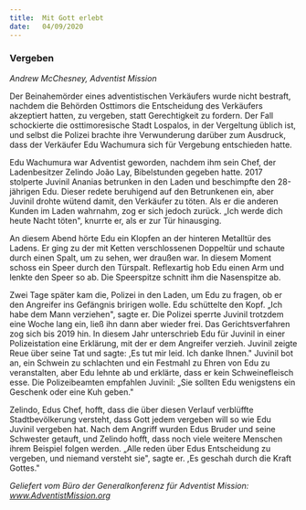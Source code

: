 ```yaml
---
title:  Mit Gott erlebt
date:   04/09/2020
---
```


### Vergeben

_Andrew McChesney, Adventist Mission_

Der Beinahemörder eines adventistischen Verkäufers wurde nicht bestraft, nachdem die Behörden Osttimors die Entscheidung des Verkäufers akzeptiert hatten, zu vergeben, statt Gerechtigkeit zu fordern. Der Fall schockierte die osttimoresische Stadt Lospalos, in der Vergeltung üblich ist, und selbst die Polizei brachte ihre Verwunderung darüber zum Ausdruck, dass der Verkäufer Edu Wachumura sich für Vergebung entschieden hatte.

Edu Wachumura war Adventist geworden, nachdem ihm sein Chef, der Ladenbesitzer Zelindo João Lay, Bibelstunden gegeben hatte. 2017 stolperte Juvinil Ananias betrunken in den Laden und beschimpfte den 28-jährigen Edu. Dieser redete beruhigend auf den Betrunkenen ein, aber Juvinil drohte wütend damit, den Verkäufer zu töten. Als er die anderen Kunden im Laden wahrnahm, zog er sich jedoch zurück. „Ich werde dich heute Nacht töten", knurrte er, als er zur Tür hinausging.

An diesem Abend hörte Edu ein Klopfen an der hinteren Metalltür des Ladens. Er ging zu der mit Ketten verschlossenen Doppeltür und schaute durch einen Spalt, um zu sehen, wer draußen war. In diesem Moment schoss ein Speer durch den Türspalt. Reflexartig hob Edu einen Arm und lenkte den Speer so ab. Die Speerspitze schnitt ihm die Nasenspitze ab.

Zwei Tage später kam die, Polizei in den Laden, um Edu zu fragen, ob er den Angreifer ins Gefängnis bririgen wolle. Edu schüttelte den Kopf. „Ich habe dem Mann verziehen", sagte er. Die Polizei sperrte Juvinil trotzdem eine Woche lang ein, ließ ihn dann aber wieder frei. Das Gerichtsverfahren zog sich bis 2019 hin. In diesem Jahr unterschrieb Edu für Juvinil in einer Polizeistation eine Erklärung, mit der er dem Angreifer verzieh. Juvinil zeigte Reue über seine Tat und sagte: ,Es tut mir leid. Ich danke Ihnen." Juvinil bot an, ein Schwein zu schlachten und ein Festmahl zu Ehren von Edu zu veranstalten, aber Edu lehnte ab und erklärte, dass er kein Schweinefleisch esse. Die Polizeibeamten empfahlen Juvinil: „Sie sollten Edu wenigstens ein Geschenk oder eine Kuh geben."

Zelindo, Edus Chef, hofft, dass die über diesen Verlauf verblüffte Stadtbevölkerung versteht, dass Gott jedem vergeben will so wie Edu Juvinil vergeben hat. Nach dem Angriff wurden Edus Bruder und seine Schwester getauft, und Zelindo hofft, dass noch viele weitere Menschen ihrem Beispiel folgen werden. „Alle reden über Edus Entscheidung zu vergeben, und niemand versteht sie", sagte er. ,Es geschah durch die Kraft Gottes." 

_Geliefert vom Büro der Generalkonferenz für Adventist Mission: www.AdventistMission.org_